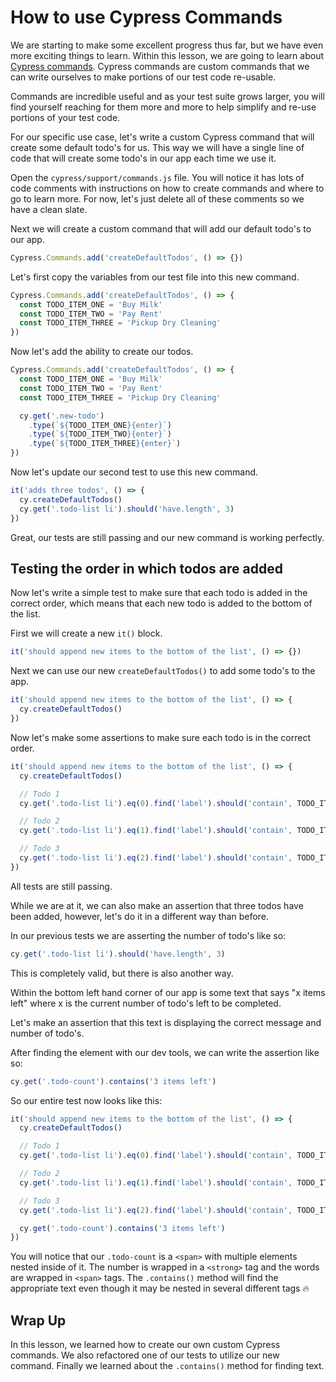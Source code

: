 # How to use Cypress Commands

We are starting to make some excellent progress thus far, but we have even more exciting things to learn. Within this lesson, we are going to learn about [Cypress commands](https://docs.cypress.io/api/cypress-api/custom-commands). Cypress commands are custom commands that we can write ourselves to make portions of our test code re-usable.

Commands are incredible useful and as your test suite grows larger, you will find yourself reaching for them more and more to help simplify and re-use portions of your test code.

For our specific use case, let's write a custom Cypress command that will create some default todo's for us. This way we will have a single line of code that will create some todo's in our app each time we use it.

Open the `cypress/support/commands.js` file. You will notice it has lots of code comments with instructions on how to create commands and where to go to learn more. For now, let's just delete all of these comments so we have a clean slate.

Next we will create a custom command that will add our default todo's to our app.

```jsx
Cypress.Commands.add('createDefaultTodos', () => {})
```

Let's first copy the variables from our test file into this new command.

```jsx
Cypress.Commands.add('createDefaultTodos', () => {
  const TODO_ITEM_ONE = 'Buy Milk'
  const TODO_ITEM_TWO = 'Pay Rent'
  const TODO_ITEM_THREE = 'Pickup Dry Cleaning'
})
```

Now let's add the ability to create our todos.

```jsx
Cypress.Commands.add('createDefaultTodos', () => {
  const TODO_ITEM_ONE = 'Buy Milk'
  const TODO_ITEM_TWO = 'Pay Rent'
  const TODO_ITEM_THREE = 'Pickup Dry Cleaning'

  cy.get('.new-todo')
    .type(`${TODO_ITEM_ONE}{enter}`)
    .type(`${TODO_ITEM_TWO}{enter}`)
    .type(`${TODO_ITEM_THREE}{enter}`)
})
```

Now let's update our second test to use this new command.

```jsx
it('adds three todos', () => {
  cy.createDefaultTodos()
  cy.get('.todo-list li').should('have.length', 3)
})
```

<DocsImage
src="/img/guides/real-world-testing/testing-your-first-app/how-to-user-cypress-commands/Screen_Shot_2021-06-25_at_12.02.31_PM.png"
alt="todo mvc app refactor"></DocsImage>

Great, our tests are still passing and our new command is working perfectly.

## Testing the order in which todos are added

Now let's write a simple test to make sure that each todo is added in the correct order, which means that each new todo is added to the bottom of the list.

First we will create a new `it()` block.

```jsx
it('should append new items to the bottom of the list', () => {})
```

Next we can use our new `createDefaultTodos()` to add some todo's to the app.

```jsx
it('should append new items to the bottom of the list', () => {
  cy.createDefaultTodos()
})
```

<DocsImage
src="/img/guides/real-world-testing/testing-your-first-app/how-to-user-cypress-commands/Screen_Shot_2021-06-25_at_12.08.55_PM.png"
alt="todo mvc app with all passing tests"></DocsImage>

Now let's make some assertions to make sure each todo is in the correct order.

```jsx
it('should append new items to the bottom of the list', () => {
  cy.createDefaultTodos()

  // Todo 1
  cy.get('.todo-list li').eq(0).find('label').should('contain', TODO_ITEM_ONE)

  // Todo 2
  cy.get('.todo-list li').eq(1).find('label').should('contain', TODO_ITEM_TWO)

  // Todo 3
  cy.get('.todo-list li').eq(2).find('label').should('contain', TODO_ITEM_THREE)
})
```

All tests are still passing.

While we are at it, we can also make an assertion that three todos have been added, however, let's do it in a different way than before.

In our previous tests we are asserting the number of todo's like so:

```jsx
cy.get('.todo-list li').should('have.length', 3)
```

This is completely valid, but there is also another way.

Within the bottom left hand corner of our app is some text that says "x items left" where x is the current number of todo's left to be completed.

Let's make an assertion that this text is displaying the correct message and number of todo's.

<DocsImage
src="/img/guides/real-world-testing/testing-your-first-app/how-to-user-cypress-commands/Screen_Shot_2021-06-25_at_12.16.12_PM.png"
alt="todo mvc app with chrome dev tools open"></DocsImage>

After finding the element with our dev tools, we can write the assertion like so:

```jsx
cy.get('.todo-count').contains('3 items left')
```

So our entire test now looks like this:

```jsx
it('should append new items to the bottom of the list', () => {
  cy.createDefaultTodos()

  // Todo 1
  cy.get('.todo-list li').eq(0).find('label').should('contain', TODO_ITEM_ONE)

  // Todo 2
  cy.get('.todo-list li').eq(1).find('label').should('contain', TODO_ITEM_TWO)

  // Todo 3
  cy.get('.todo-list li').eq(2).find('label').should('contain', TODO_ITEM_THREE)

  cy.get('.todo-count').contains('3 items left')
})
```

You will notice that our `.todo-count` is a `<span>` with multiple elements nested inside of it. The number is wrapped in a `<strong>` tag and the words are wrapped in `<span>` tags. The `.contains()` method will find the appropriate text even though it may be nested in several different tags 🔥

## Wrap Up

In this lesson, we learned how to create our own custom Cypress commands. We also refactored one of our tests to utilize our new command. Finally we learned about the `.contains()` method for finding text.
